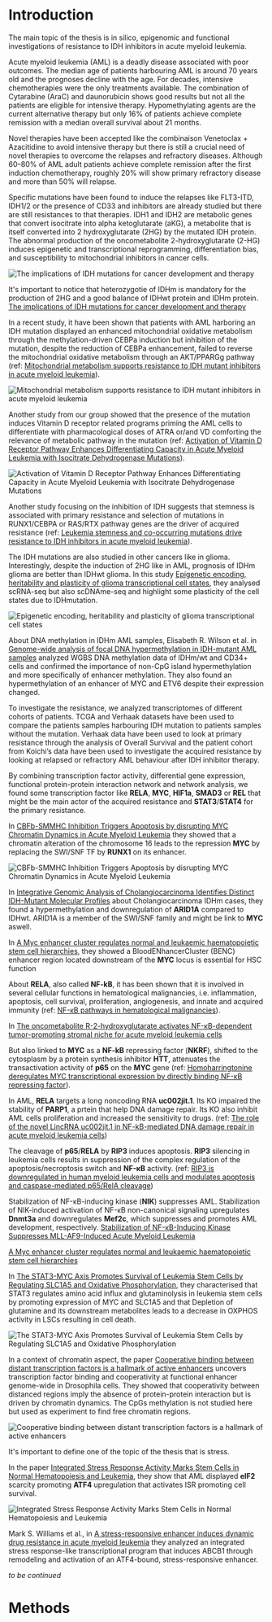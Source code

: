 # Introduction

The main topic of the thesis is in silico, epigenomic and functional investigations of resistance to IDH inhibitors in acute myeloid leukemia.

Acute myeloid leukemia (AML) is a deadly disease associated with poor outcomes. The median age of patients harbouring AML is around 70 years old and the prognoses decline with the age. For decades, intensive chemotherapies were the only treatments available. The combination of Cytarabine (AraC) and daunorubicin shows good results but not all the patients are eligible for intensive therapy. Hypomethylating agents are the current alternative therapy but only 16% of patients achieve complete remission with a median overall survival about 21 months.

Novel therapies have been accepted like the combinaison Venetoclax + Azacitidine to avoid intensive therapy but there is still a crucial need of novel therapies to overcome the relapses and refractory diseases. Although 60–80% of AML adult patients achieve complete remission after the first induction chemotherapy, roughly 20% will show primary refractory disease and more than 50% will relapse.

Specific mutations have been found to induce the relapses like FLT3-ITD, IDH1/2 or the presence of CD33 and inhibitors are already studied but there are still resistances to that therapies. IDH1 and IDH2 are metabolic genes that convert isocitrate into alpha ketoglutarate (aKG), a metabolite that is itself converted into 2 hydroxyglutarate (2HG) by the mutated IDH protein. The abnormal production of the oncometabolite 2-hydroxyglutarate (2-HG) induces epigenetic and transcriptional reprogramming, differentiation bias, and susceptibility to mitochondrial inhibitors in cancer cells.

![The implications of IDH mutations for cancer development and therapy](../Pictures/impact_2HG.png)

It's important to notice that heterozygotie of IDHm is mandatory for the production of 2HG and a good balance of IDHwt protein and IDHm protein. [The implications of IDH mutations for cancer development and therapy](https://www-nature-com.proxy.insermbiblio.inist.fr/articles/s41571-021-00521-0)  

In a recent study, it have been shown that patients with AML harboring an IDH mutation displayed an enhanced mitochondrial oxidative metabolism through the methylation-driven CEBPa induction but inhibition of the mutation, despite the reduction of CEBPa enhancement, failed to reverse the mitochondrial oxidative metabolism through an AKT/PPARGg pathway (ref: [Mitochondrial metabolism supports resistance to IDH mutant inhibitors in acute myeloid leukemia](https://pubmed.ncbi.nlm.nih.gov/33760042/)).

![Mitochondrial metabolism supports resistance to IDH mutant inhibitors in acute myeloid leukemia](../Pictures/jem_20200924_ga.png)

Another study from our group showed that the presence of the mutation induces Vitamin D receptor related programs priming the AML cells to differentiate with pharmacological doses of ATRA or/and VD comforting the relevance of metabolic pathway in the mutation (ref: [Activation of Vitamin D Receptor Pathway Enhances Differentiating Capacity in Acute Myeloid Leukemia with Isocitrate Dehydrogenase Mutations](https://www.preprints.org/manuscript/202108.0529/v1)).

![Activation of Vitamin D Receptor Pathway Enhances Differentiating Capacity in Acute Myeloid Leukemia with Isocitrate Dehydrogenase Mutations](../Pictures/Vitd_graphical_abs.jpg)

Another study focusing on the inhibition of IDH suggests that stemness is associated with primary resistance and selection of mutations in RUNX1/CEBPA or RAS/RTX pathway genes are the driver of acquired resistance (ref: [Leukemia stemness and co-occurring mutations drive resistance to IDH inhibitors in acute myeloid leukemia](https://www.nature.com/articles/s41467-021-22874-x)).

The IDH mutations are also studied in other cancers like in glioma. Interestingly, despite the induction of 2HG like in AML, prognosis of IDHm glioma are better than IDHwt glioma. In this study [Epigenetic encoding, heritability and plasticity of glioma transcriptional cell states](https://www-nature-com.proxy.insermbiblio.inist.fr/articles/s41588-021-00927-7), they analysed scRNA-seq but also scDNAme-seq and highlight some plasticity of the cell states due to IDHmutation.

![Epigenetic encoding, heritability and plasticity of glioma transcriptional cell states](../Pictures/Glioma_IDHwt_m.png)

About DNA methylation in IDHm AML samples, Elisabeth R. Wilson et al. in [Genome-wide analysis of focal DNA hypermethylation in IDH-mutant AML samples](https://www.biorxiv.org/content/10.1101/2021.03.03.433799v2.full) analyzed WGBS DNA methylation data of IDHm/wt and CD34+ cells and confirmed the importance of non-CpG island hypermethylation and more specifically of enhancer methylation. They also found an hypermethylation of an enhancer of MYC and ETV6 despite their expression changed.

To investigate the resistance, we analyzed transcriptomes of different cohorts of patients. TCGA and Verhaak datasets have been used to compare the patients samples harbouring IDH mutation to patients samples without the mutation. Verhaak data have been used to look at primary resistance through the analysis of Overall Survival and the patient cohort from Koichi’s data have been used to investigate the acquired resistance by looking at relapsed or refractory AML behaviour after IDH inhibitor therapy.

By combining transcription factor activity, differential gene expression, functional protein-protein interaction network and network analysis, we found some transcription factor like **RELA**, **MYC**, **HIF1a**, **SMAD3** or **REL** that might be the main actor of the acquired resistance and **STAT3**/**STAT4** for the primary resistance.

In [CBFb-SMMHC Inhibition Triggers Apoptosis by disrupting MYC Chromatin Dynamics in Acute Myeloid Leukemia](https://pubmed-ncbi-nlm-nih-gov.proxy.insermbiblio.inist.fr/29958106/) they showed that a chromatin alteration of the chromosome 16 leads to the repression **MYC** by replacing the SWI/SNF TF by **RUNX1** on its enhancer.

![CBFb-SMMHC Inhibition Triggers Apoptosis by disrupting MYC Chromatin Dynamics in Acute Myeloid Leukemia](../Pictures/MYC_AML_RUNX1.png)

In [Integrative Genomic Analysis of Cholangiocarcinoma Identifies Distinct IDH-Mutant Molecular Profiles](https://pubmed-ncbi-nlm-nih-gov.proxy.insermbiblio.inist.fr/28658632/) about Cholangiocarcinoma IDHm cases, they found a hypermethylation and downregulation of **ARID1A** compared to IDHwt. ARID1A is a member of the SWI/SNF family and might be link to **MYC** aswell.

In [A Myc enhancer cluster regulates normal and leukaemic haematopoietic stem cell hierarchies](https://www-nature-com.proxy.insermbiblio.inist.fr/articles/nature25193), they showed a BloodENhancerCluster (BENC) enhancer region located downstream of the **MYC** locus is essential for HSC function


About **RELA**, also called **NF-kB**, it has been shown that it is involved in several cellular functions in hematological malignancies, i.e. inflammation, apoptosis, cell survival, proliferation, angiogenesis, and innate and acquired immunity (ref: [NF-κB pathways in hematological malignancies](https://pubmed.ncbi.nlm.nih.gov/24419302/)).

In [The oncometabolite R-2-hydroxyglutarate activates NF-κB-dependent tumor-promoting stromal niche for acute myeloid leukemia cells](https://www-nature-com.proxy.insermbiblio.inist.fr/articles/srep32428)

But also linked to **MYC** as a **NF-kB** repressing factor (**NKRF**), shifted to the cytosplasm by a protein synthesis inhibitor **HTT**, attenuates the transactivation activity of **p65** on the **MYC** gene (ref: [Homoharringtonine deregulates MYC transcriptional expression by directly binding NF-κB repressing factor](https://www.ncbi.nlm.nih.gov/pmc/articles/PMC6369765/)).

In AML, **RELA** targets a long noncoding RNA **uc002jit.1**. Its KO impaired the stability of **PARP1**, a prtein that help DNA damage repair. Its KO also inhibit AML cells proliferation and increased the sensitivity to drugs. (ref: [The role of the novel LincRNA uc002jit.1 in NF-kB-mediated DNA damage repair in acute myeloid leukemia cells](https://www-sciencedirect-com.proxy.insermbiblio.inist.fr/science/article/pii/S0014482720302007))

The cleavage of **p65**/**RELA** by **RIP3** induces apoptosis. **RIP3** silencing in leukemia cells results in suppression of the complex regulation of the apoptosis/necroptosis switch and **NF-κB** activity. (ref: [RIP3 is downregulated in human myeloid leukemia cells and modulates apoptosis and caspase-mediated p65/RelA cleavage](https://www.ncbi.nlm.nih.gov/pmc/articles/PMC4454320/))

Stabilization of NF-κB-inducing kinase (**NIK**) suppresses AML. Stabilization of NIK-induced activation of NF-κB non-canonical signaling upregulates **Dnmt3a** and downregulates **Mef2c**, which suppresses and promotes AML development, respectively. [Stabilization of NF-κB-Inducing Kinase Suppresses MLL-AF9-Induced Acute Myeloid Leukemia](https://pubmed.ncbi.nlm.nih.gov/29320732/)

[A Myc enhancer cluster regulates normal and leukaemic haematopoietic stem cell hierarchies](https://drive.google.com/file/d/1Z0EUt4SEl1aKonIxNyraw3rbo27JNyu6/view?usp=sharing)

In [The STAT3-MYC Axis Promotes Survival of Leukemia Stem Cells by Regulating SLC1A5 and Oxidative Phosphorylation](https://www-sciencedirect-com.proxy.insermbiblio.inist.fr/science/article/pii/S0006497121016049?via%3Dihub), they characterised that STAT3 regulates amino acid influx and glutaminolysis in leukemia stem cells by promoting expression of MYC and SLC1A5 and that Depletion of glutamine and its downstream metabolites leads to a decrease in OXPHOS activity in LSCs resulting in cell death.

![The STAT3-MYC Axis Promotes Survival of Leukemia Stem Cells by Regulating SLC1A5 and Oxidative Phosphorylation](../Pictures/STAT3_MYC.png)

In a context of chromatin aspect, the paper [Cooperative binding between distant transcription factors is a hallmark of active enhancers](https://pubmed-ncbi-nlm-nih-gov.proxy.insermbiblio.inist.fr/33705711/) uncovers transcription factor binding and cooperativity at functional enhancer genome-wide in Drosophila cells. They showed that cooperativity between distanced regions imply the absence of protein-protein interaction but is driven by chromatin dynamics. The CpGs methylation is not studied here but used as experiment to find free chromatin regions.

![Cooperative binding between distant transcription factors is a hallmark of active enhancers](../Pictures/Enhancer_MNase.png)

It's important to define one of the topic of the thesis that is stress.


In the paper [Integrated Stress Response Activity Marks Stem Cells in Normal Hematopoiesis and Leukemia](https://www-sciencedirect-com.proxy.insermbiblio.inist.fr/science/article/pii/S2211124718315973?via%3Dihub), they show that AML displayed **eIF2** scarcity promoting **ATF4** upregulation that activates ISR promoting cell survival.

![Integrated Stress Response Activity Marks Stem Cells in Normal Hematopoiesis and Leukemia](../Pictures/ISR_Stem_Leukemia)

Mark S. Williams et al., in [A stress-responsive enhancer induces dynamic drug resistance in acute myeloid leukemia](https://www.jci.org/articles/view/130809) they analyzed an integrated stress response-like transcriptional program that induces ABCB1 through remodeling and activation of an ATF4-bound, stress-responsive enhancer.



*to be continued*

# Methods
